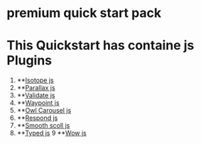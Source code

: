 # premium quick start pack
# This Quickstart has containe js Plugins

1. **[Isotope js](https://github.com/metafizzy/isotope)
2. **[Parallax js](https://github.com/pixelcog/parallax.js/)
3. **[Validate js](https://github.com/ansman/validate.js/)
4. **[Waypoint js](https://github.com/imakewebthings/waypoints)
5. **[Owl Carousel js](https://github.com/OwlCarousel2/OwlCarousel2)
6. **[Respond js](https://github.com/scottjehl/Respond)
7. **[Smooth scoll js](https://github.com/cferdinandi/smooth-scroll)
8. **[Typed js](https://github.com/mattboldt/typed.js/)
9  **[Wow js](https://github.com/matthieua/WOW)



